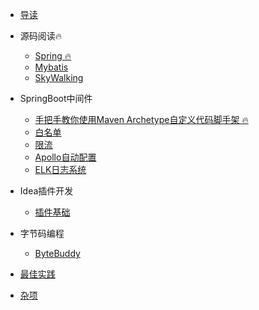 * [导读](md/guide/README.md)
  
* 源码阅读🔥
    * [Spring 🔥](md/source_code/spring/前期准备/前期准备)
    * [Mybatis](md/completing/README.md)
    * [SkyWalking](md/completing/README.md)
  
* SpringBoot中间件
    * [手把手教你使用Maven Archetype自定义代码脚手架 🔥](md/springboot_middleware/archetype/archetype.md)
    * [白名单](md/completing/README.md)
    * [限流](md/completing/README.md)
    * [Apollo自动配置](md/completing/README.md)
    * [ELK日志系统](md/completing/README.md)

* Idea插件开发
    * [插件基础](md/completing/README.md)

* 字节码编程
    * [ByteBuddy](md/completing/README.md)

* [最佳实践](md/best_practice/_sidebar.md)  

* [杂项](md/out_of_order/_sidebar.md)

[comment]: <> (* [手写Spring]&#40;md/handle/spring/spring_prepare/spring_prepare&#41;)